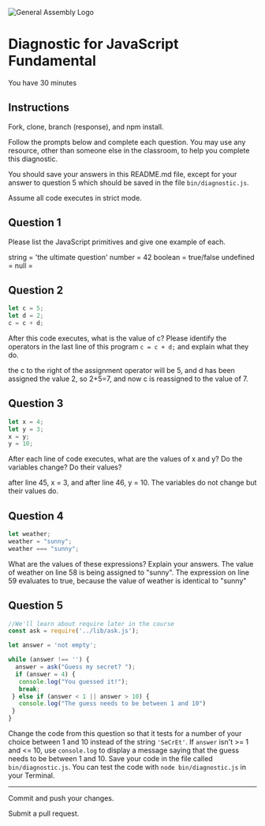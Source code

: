 ![General Assembly Logo](http://i.imgur.com/ke8USTq.png)

# Diagnostic for JavaScript Fundamental

You have 30 minutes

## Instructions

Fork, clone, branch (response), and npm install.

Follow the prompts below and complete each question.  You may use any resource, other than someone else in the classroom, to help you complete this diagnostic.

You should save your answers in this README.md file, except for your answer to question 5 which should be saved in the file `bin/diagnostic.js`.

Assume all code executes in strict mode.

## Question 1

Please list the JavaScript primitives and give one example of each.

string = 'the ultimate question'
number  = 42
boolean = true/false
undefined =
null =

## Question 2

```js
let c = 5;
let d = 2;
c = c + d;
```

After this code executes, what is the value of c?  Please identify the operators in the last line of this program `c = c + d;` and explain what they do.

the c to the right of the assignment operator will be 5, and d has been assigned
the value 2, so 2+5=7, and now c is reassigned to the value of 7.

## Question 3

```js
let x = 4;
let y = 3;
x = y;
y = 10;
```

After each line of code executes, what are the values of x and y?  Do the variables change?  Do their values?

<!-- solution below -->
after line 45, x = 3, and after line 46, y = 10. The variables do not change but their values do.

## Question 4

```js
let weather;
weather = "sunny";
weather === "sunny";
```

What are the values of these expressions?  Explain your answers.
The value of weather on line 58 is being assigned to "sunny".
The expression on line 59 evaluates to true, because the value of weather is
identical to "sunny"

## Question 5

```js
//We'll learn about require later in the course
const ask = require('../lib/ask.js');

let answer = 'not empty';

while (answer !== '') {
  answer = ask("Guess my secret? ");
  if (answer = 4) {
   console.log("You guessed it!");
   break;
 } else if (answer < 1 || answer > 10) {
   console.log("The guess needs to be between 1 and 10")
 }
}
```

Change the code from this question so that it tests for a number of your choice between 1 and 10 instead of the string `'SeCrEt'`.  If `answer` isn't >= 1 and <= 10, use `console.log` to display a message saying that the guess needs to be between 1 and 10.  Save your code in the file called `bin/diagnostic.js`.  You can test the code with `node bin/diagnostic.js` in your Terminal.

---

Commit and push your changes.

Submit a pull request.
